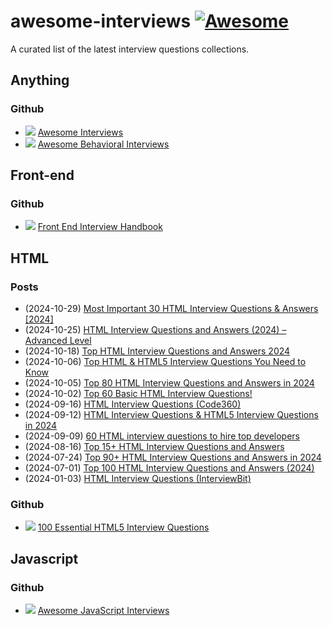# awesome-interviews [![Awesome](https://cdn.rawgit.com/sindresorhus/awesome/d7305f38d29fed78fa85652e3a63e154dd8e8829/media/badge.svg)](https://github.com/sindresorhus/awesome)


A curated list of the latest interview questions collections.

## Anything

### Github

- ![](https://img.shields.io/github/last-commit/DopplerHQ/awesome-interview-questions.svg?label=%20) [Awesome Interviews](https://github.com/DopplerHQ/awesome-interview-questions)
- ![](https://img.shields.io/github/last-commit/ashishps1/awesome-behavioral-interviews.svg?label=%20) [Awesome Behavioral Interviews](https://github.com/ashishps1/awesome-behavioral-interviews)

## Front-end

### Github

- ![](https://img.shields.io/github/last-commit/yangshun/front-end-interview-handbook.svg?label=%20) [Front End Interview Handbook](https://github.com/yangshun/front-end-interview-handbook)

## HTML

### Posts

- (2024-10-29) [Most Important 30 HTML Interview Questions & Answers [2024]](https://www.upgrad.com/blog/html-interview-questions-answers/)
- (2024-10-25) [HTML Interview Questions and Answers (2024) – Advanced Level](https://www.geeksforgeeks.org/html-interview-questions-answers-set-3/)
- (2024-10-18) [Top HTML Interview Questions and Answers 2024](https://www.geeksforgeeks.org/html-interview-questions-answers-set-1/)
- (2024-10-06) [Top HTML & HTML5 Interview Questions You Need to Know](https://www.simplilearn.com/html-interview-questions-and-answers-article)
- (2024-10-05) [Top 80 HTML Interview Questions and Answers in 2024](https://www.edureka.co/blog/interview-questions/top-50-html-interview-questions-and-answers/)
- (2024-10-02) [Top 60 Basic HTML Interview Questions!](https://www.guvi.in/blog/top-basic-html-interview-questions/)
- (2024-09-16) [HTML Interview Questions (Code360)](https://www.naukri.com/code360/library/html-interview-questions)
- (2024-09-12) [HTML Interview Questions & HTML5 Interview Questions in 2024](https://www.mygreatlearning.com/blog/html-interview-questions/)
- (2024-09-09) [60 HTML interview questions to hire top developers](https://www.adaface.com/blog/html-interview-questions/)
- (2024-08-16) [Top 15+ HTML Interview Questions and Answers](https://in.indeed.com/career-advice/interviewing/html-interview-questions)
- (2024-07-24) [Top 90+ HTML Interview Questions and Answers in 2024](https://www.lambdatest.com/learning-hub/html-interview-questions)
- (2024-07-01) [Top 100 HTML Interview Questions and Answers (2024)](https://www.almabetter.com/bytes/articles/html-interview-questions)
- (2024-01-03) [HTML Interview Questions (InterviewBit)](https://www.interviewbit.com/html-interview-questions/)

### Github

- ![](https://img.shields.io/github/last-commit/Devinterview-io/html5-interview-questions.svg?label=%20) [100 Essential HTML5 Interview Questions](https://github.com/Devinterview-io/html5-interview-questions)

## Javascript

### Github

- ![](https://img.shields.io/github/last-commit/rohan-paul/Awesome-JavaScript-Interviews.svg?label=%20) [Awesome JavaScript Interviews](https://github.com/rohan-paul/Awesome-JavaScript-Interviews)
